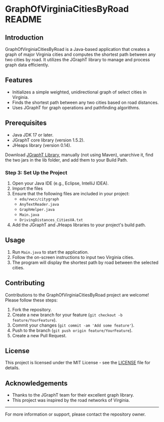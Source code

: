 # GraphOfVirginiaCitiesByRoad README

## Introduction

GraphOfVirginiaCitiesByRoad is a Java-based application that creates a graph of major Virginia cities and computes the shortest path between any two cities by road. It utilizes the JGraphT library to manage and process graph data efficiently.

## Features

- Initializes a simple weighted, unidirectional graph of select cities in Virginia.
- Finds the shortest path between any two cities based on road distances.
- Uses JGraphT for graph operations and pathfinding algorithms.

## Prerequisites

- Java JDK 17 or later.
- JGraphT core library (version 1.5.2).
- JHeaps library (version 0.14).

Download [JGraphT Library](https://www.jgrapht.org/download.html), manually (not using Maven), unarchive it, find the two jars in the lib folder, and add them to your Build Path.


### Step 3: Set Up the Project

1. Open your Java IDE (e.g., Eclipse, IntelliJ IDEA).
2. Import the files
3. Ensure that the following files are included in your project:
   - `edu/vwcc/citygraph`
   - `AnyTextReader.java`
   - `GraphHelper.java`
   - `Main.java`
   - `DrivingDistances_CitiesVA.txt`
4. Add the JGraphT and JHeaps libraries to your project's build path.

## Usage

1. Run `Main.java` to start the application.
2. Follow the on-screen instructions to input two Virginia cities.
3. The program will display the shortest path by road between the selected cities.

## Contributing

Contributions to the GraphOfVirginiaCitiesByRoad project are welcome! Please follow these steps:

1. Fork the repository.
2. Create a new branch for your feature (`git checkout -b feature/YourFeature`).
3. Commit your changes (`git commit -am 'Add some feature'`).
4. Push to the branch (`git push origin feature/YourFeature`).
5. Create a new Pull Request.

## License

This project is licensed under the MIT License - see the [LICENSE](LICENSE) file for details.

## Acknowledgements

- Thanks to the JGraphT team for their excellent graph library.
- This project was inspired by the road networks of Virginia.

---

For more information or support, please contact the repository owner.
